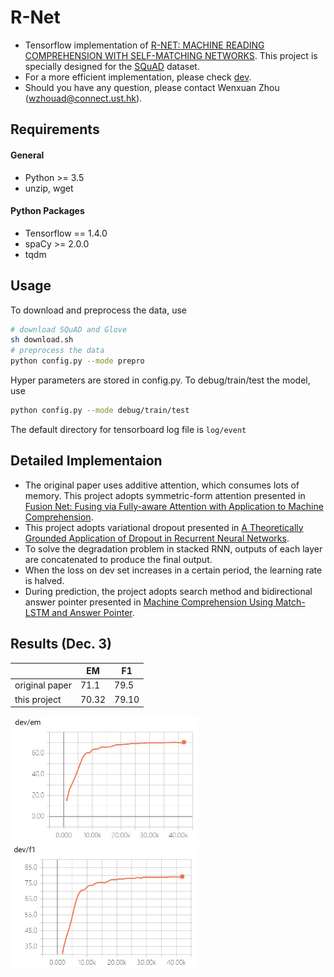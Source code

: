 # R-Net
  * Tensorflow implementation of [R-NET: MACHINE READING COMPREHENSION WITH
SELF-MATCHING NETWORKS](https://www.microsoft.com/en-us/research/wp-content/uploads/2017/05/r-net.pdf). This project is specially designed for the [SQuAD](https://arxiv.org/pdf/1606.05250.pdf) dataset.
  * For a more efficient implementation, please check [dev](https://github.com/HKUST-KnowComp/R-Net/tree/dev).
  * Should you have any question, please contact Wenxuan Zhou (wzhouad@connect.ust.hk).

## Requirements
#### General
  * Python >= 3.5
  * unzip, wget
#### Python Packages
  * Tensorflow == 1.4.0
  * spaCy >= 2.0.0
  * tqdm

## Usage

To download and preprocess the data, use

```bash
# download SQuAD and Glove
sh download.sh
# preprocess the data
python config.py --mode prepro
```

Hyper parameters are stored in config.py. To debug/train/test the model, use

```bash
python config.py --mode debug/train/test
```

The default directory for tensorboard log file is `log/event`


## Detailed Implementaion

  * The original paper uses additive attention, which consumes lots of memory. This project adopts symmetric-form attention presented in [Fusion Net: Fusing via Fully-aware Attention with Application to Machine Comprehension](https://openreview.net/pdf?id=BJIgi_eCZ).
  * This project adopts variational dropout presented in [A Theoretically Grounded Application of Dropout in Recurrent Neural Networks](https://arxiv.org/pdf/1512.05287.pdf).
  * To solve the degradation problem in stacked RNN, outputs of each layer are concatenated to produce the final output.
  * When the loss on dev set increases in a certain period, the learning rate is halved.
  * During prediction, the project adopts search method and bidirectional answer pointer presented in [Machine Comprehension Using Match-LSTM and Answer Pointer](https://arxiv.org/pdf/1608.07905.pdf).

## Results (Dec. 3)

||EM|F1|
|---|---|---|
|original paper|71.1|79.5|
|this project|70.32|79.10|

<img src="img/em.jpg" width="300">

<img src="img/f1.jpg" width="300">